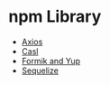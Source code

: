 # npm Library

- [Axios](./study-axios)
- [Casl](./study-casl)
- [Formik and Yup](./study-formik-yup)
- [Sequelize](./study-sequelize)

